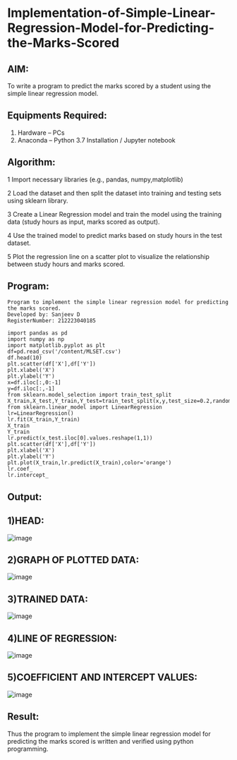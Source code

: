 # Implementation-of-Simple-Linear-Regression-Model-for-Predicting-the-Marks-Scored

## AIM:
To write a program to predict the marks scored by a student using the simple linear regression model.

## Equipments Required:
1. Hardware – PCs
2. Anaconda – Python 3.7 Installation / Jupyter notebook

## Algorithm:
1 Import necessary libraries (e.g., pandas, numpy,matplotlib)

2 Load the dataset and then split the dataset into training and testing sets using sklearn library.

3 Create a Linear Regression model and train the model using the training data (study hours as input, marks scored as output).

4 Use the trained model to predict marks based on study hours in the test dataset.

5 Plot the regression line on a scatter plot to visualize the relationship between study hours and marks scored.

## Program:
```
Program to implement the simple linear regression model for predicting the marks scored.
Developed by: Sanjeev D
RegisterNumber: 212223040185
```
```
import pandas as pd
import numpy as np
import matplotlib.pyplot as plt
df=pd.read_csv('/content/MLSET.csv')
df.head(10)
plt.scatter(df['X'],df['Y'])
plt.xlabel('X')
plt.ylabel('Y')
x=df.iloc[:,0:-1]
y=df.iloc[:,-1]
from sklearn.model_selection import train_test_split
X_train,X_test,Y_train,Y_test=train_test_split(x,y,test_size=0.2,random_state=0)
from sklearn.linear_model import LinearRegression
lr=LinearRegression()
lr.fit(X_train,Y_train)
X_train
Y_train
lr.predict(x_test.iloc[0].values.reshape(1,1))
plt.scatter(df['X'],df['Y'])
plt.xlabel('X')
plt.ylabel('Y')
plt.plot(X_train,lr.predict(X_train),color='orange')
lr.coef_
lr.intercept_
```
## Output:
## 1)HEAD:
![image](https://github.com/Sanjuwu21/Implementation-of-Simple-Linear-Regression-Model-for-Predicting-the-Marks-Scored/assets/146498969/7d408326-1825-4435-9579-35b89f942d56)

## 2)GRAPH OF PLOTTED DATA:
![image](https://github.com/Sanjuwu21/Implementation-of-Simple-Linear-Regression-Model-for-Predicting-the-Marks-Scored/assets/146498969/da89f7e0-d3c0-4878-9794-fbb1c944cea4)

## 3)TRAINED DATA:
![image](https://github.com/Sanjuwu21/Implementation-of-Simple-Linear-Regression-Model-for-Predicting-the-Marks-Scored/assets/146498969/742f41e1-4835-4236-9dd1-d4762c324ea8)

## 4)LINE OF REGRESSION:
![image](https://github.com/Sanjuwu21/Implementation-of-Simple-Linear-Regression-Model-for-Predicting-the-Marks-Scored/assets/146498969/992c6e6e-ffc2-4fce-980c-897aeaaa66c7)

## 5)COEFFICIENT AND INTERCEPT VALUES:
![image](https://github.com/Sanjuwu21/Implementation-of-Simple-Linear-Regression-Model-for-Predicting-the-Marks-Scored/assets/146498969/6fa56ee7-139a-4457-a4b5-4e20813bd39f)

## Result:
Thus the program to implement the simple linear regression model for predicting the marks scored is written and verified using python programming.
